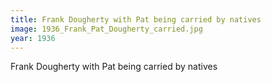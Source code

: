 ```yaml
---
title: Frank Dougherty with Pat being carried by natives
image: 1936_Frank_Pat_Dougherty_carried.jpg
year: 1936
---
```


Frank Dougherty with Pat being carried by natives